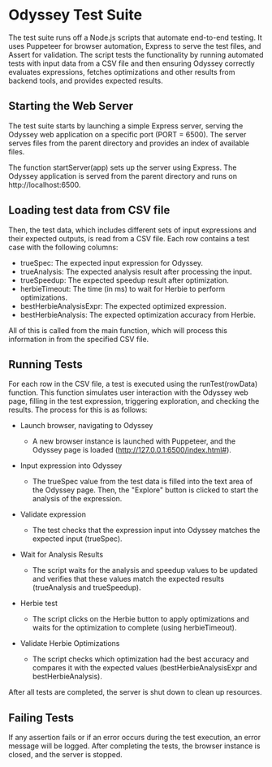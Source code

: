# Odyssey Test Suite
The test suite runs off a Node.js scripts that automate end-to-end testing. It uses Puppeteer for browser automation, Express to serve the test files, and Assert for validation. The script tests the functionality by running automated tests with input data from a CSV file and then ensuring Odyssey correctly evaluates expressions, fetches optimizations and other results from backend tools, and provides expected results.

## Starting the Web Server
The test suite starts by launching a simple Express server, serving the Odyssey web application on a specific port (PORT = 6500). The server serves files from the parent directory and provides an index of available files.

The function startServer(app) sets up the server using Express. The Odyssey application is served from the parent directory and runs on http://localhost:6500.

## Loading test data from CSV file

Then, the test data, which includes different sets of input expressions and their expected outputs, is read from a CSV file. Each row contains a test case with the following columns:

- trueSpec: The expected input expression for Odyssey.
- trueAnalysis: The expected analysis result after processing the input.
- trueSpeedup: The expected speedup result after optimization.
- herbieTimeout: The time (in ms) to wait for Herbie to perform optimizations.
- bestHerbieAnalysisExpr: The expected optimized expression.
- bestHerbieAnalysis: The expected optimization accuracy from Herbie.

All of this is called from the main function, which will process this information in from the specified CSV file.


## Running Tests
For each row in the CSV file, a test is executed using the runTest(rowData) function. This function simulates user interaction with the Odyssey web page, filling in the test expression, triggering exploration, and checking the results. The process for this is as follows: 

- Launch browser, navigating to Odyssey
    - A new browser instance is launched with Puppeteer, and the Odyssey page is loaded (http://127.0.0.1:6500/index.html#).

- Input expression into Odyssey
    - The trueSpec value from the test data is filled into the text area of the Odyssey page. Then, the "Explore" button is clicked to start the analysis of the expression.
    
- Validate expression
    - The test checks that the expression input into Odyssey matches the expected input (trueSpec).

- Wait for Analysis Results
    - The script waits for the analysis and speedup values to be updated and verifies that these values match the expected results (trueAnalysis and trueSpeedup).

- Herbie test
    - The script clicks on the Herbie button to apply optimizations and waits for the optimization to complete (using herbieTimeout).

- Validate Herbie Optimizations
    - The script checks which optimization had the best accuracy and compares it with the expected values (bestHerbieAnalysisExpr and bestHerbieAnalysis).

After all tests are completed, the server is shut down to clean up resources.

## Failing Tests
If any assertion fails or if an error occurs during the test execution, an error message will be logged. After completing the tests, the browser instance is closed, and the server is stopped.
